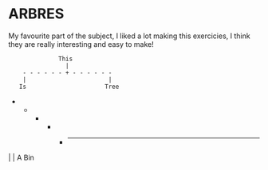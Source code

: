 # ARBRES
My favourite part of the subject, I liked a lot making this exercicies, I think they are really interesting and easy to make!


                  This
                    |
        - - - - - - + - - - - - - 
        |                       |
       Is                      Tree
- - - - + - - - -
|               |
A              Bin
